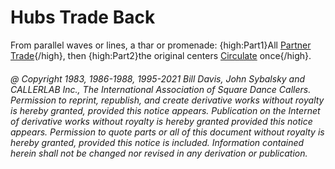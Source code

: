
# Hubs Trade Back

From parallel waves or lines, a thar or promenade:
{high:Part1}All [Partner Trade](../b2/trade.md){/high}, then
{high:Part2}the original centers [Circulate](../b1/circulate.md) once{/high}.

###### @ Copyright 1983, 1986-1988, 1995-2021 Bill Davis, John Sybalsky and CALLERLAB Inc., The International Association of Square Dance Callers. Permission to reprint, republish, and create derivative works without royalty is hereby granted, provided this notice appears. Publication on the Internet of derivative works without royalty is hereby granted provided this notice appears. Permission to quote parts or all of this document without royalty is hereby granted, provided this notice is included. Information contained herein shall not be changed nor revised in any derivation or publication.
